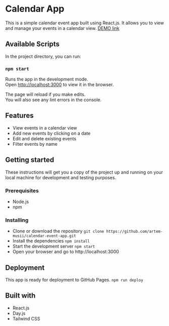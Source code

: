 # Calendar App

This is a simple calendar event app built using React.js. It allows you to view and manage your events in a calendar view. [DEMO link](https://artem-musii.github.io/events-calendar/)

## Available Scripts

In the project directory, you can run:

### `npm start`

Runs the app in the development mode.\
Open [http://localhost:3000](http://localhost:3000) to view it in the browser.

The page will reload if you make edits.\
You will also see any lint errors in the console.

## Features
  - View events in a calendar view
  - Add new events by clicking on a date
  - Edit and delete existing events
  - Filter events by name

## Getting started
These instructions will get you a copy of the project up and running on your local machine for development and testing purposes.

### Prerequisites
  - Node.js
  - npm

### Installing
  - Clone or download the repository
  ```git clone https://github.com/artem-musii/calendar-event-app.git```
  - Install the dependencies ```npm install```
  - Start the development server ```npm start```
  - Open your browser and go to http://localhost:3000
## Deployment
  This app is ready for deployment to GitHub Pages.
  ```npm run deploy```
## Built with
  - React.js
  - Day.js
  - Tailwind CSS
